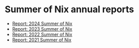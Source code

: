 # Summer of Nix annual reports

* [Report: 2024 Summer of Nix](./SoN-2024-report.pdf)
* [Report: 2023 Summer of Nix](./SoN-2023-report.pdf)
* [Report: 2022 Summer of Nix](./SoN-2022-report.pdf)
* [Report: 2021 Summer of Nix](./SoN-2021-report.pdf)
